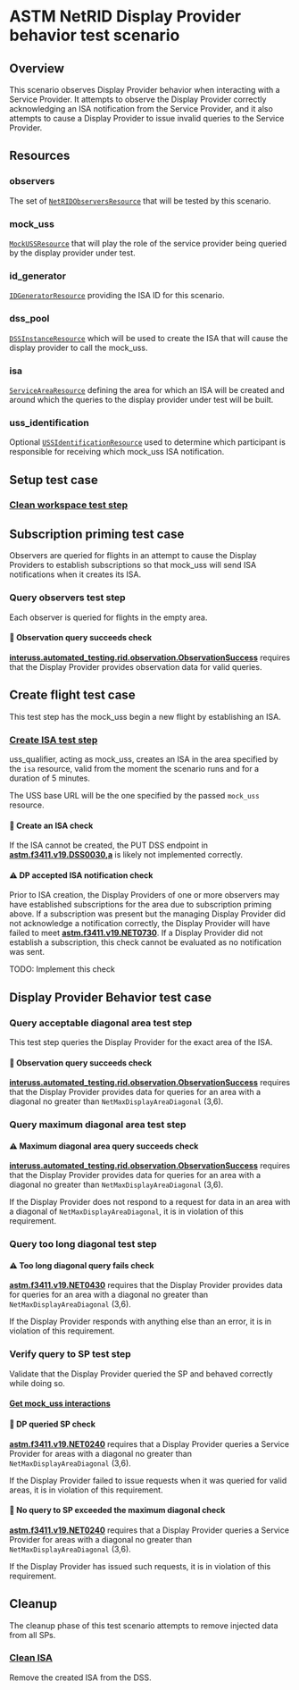 # ASTM NetRID Display Provider behavior test scenario

## Overview

This scenario observes Display Provider behavior when interacting with a Service Provider.  It attempts to observe the Display Provider correctly acknowledging an ISA notification from the Service Provider, and it also attempts to cause a Display Provider to issue invalid queries to the Service Provider.

## Resources

### observers

The set of [`NetRIDObserversResource`](../../../../resources/netrid/observers.py) that will be tested by this scenario.

### mock_uss

[`MockUSSResource`](../../../../resources/interuss/mock_uss/client.py) that will play the role of the service provider being queried by the display provider under test.

### id_generator

[`IDGeneratorResource`](../../../../resources/interuss/id_generator.py) providing the ISA ID for this scenario.

### dss_pool

[`DSSInstanceResource`](../../../../resources/astm/f3411/dss.py) which will be used to create the ISA that will cause the display provider to call the mock_uss.

### isa

[`ServiceAreaResource`](../../../../resources/netrid/service_area.py) defining the area for which an ISA will be created and around which the queries to the display provider under test will be built.

### uss_identification

Optional [`USSIdentificationResource`](../../../../resources/interuss/uss_identification.py) used to determine which participant is responsible for receiving which mock_uss ISA notification.

## Setup test case

### [Clean workspace test step](./dss/test_steps/clean_workspace.md)

## Subscription priming test case

Observers are queried for flights in an attempt to cause the Display Providers to establish subscriptions so that mock_uss will send ISA notifications when it creates its ISA.

### Query observers test step

Each observer is queried for flights in the empty area.

#### 🛑 Observation query succeeds check

**[interuss.automated_testing.rid.observation.ObservationSuccess](../../../../requirements/interuss/automated_testing/rid/observation.md)** requires that the Display Provider provides observation data for valid queries.

## Create flight test case

This test step has the mock_uss begin a new flight by establishing an ISA.

### [Create ISA test step](./dss/test_steps/put_isa.md)

uss_qualifier, acting as mock_uss, creates an ISA in the area specified by the `isa` resource, valid from the moment the scenario runs and for a duration of 5 minutes.

The USS base URL will be the one specified by the passed `mock_uss` resource.

#### 🛑 Create an ISA check

If the ISA cannot be created, the PUT DSS endpoint in **[astm.f3411.v19.DSS0030,a](../../../../requirements/astm/f3411/v19.md)** is likely not implemented correctly.

#### ⚠️ DP accepted ISA notification check

Prior to ISA creation, the Display Providers of one or more observers may have established subscriptions for the area due to subscription priming above.  If a subscription was present but the managing Display Provider did not acknowledge a notification correctly, the Display Provider will have failed to meet **[astm.f3411.v19.NET0730](../../../../requirements/astm/f3411/v19.md)**.  If a Display Provider did not establish a subscription, this check cannot be evaluated as no notification was sent.

TODO: Implement this check

## Display Provider Behavior test case

### Query acceptable diagonal area test step

This test step queries the Display Provider for the exact area of the ISA.

#### 🛑 Observation query succeeds check

**[interuss.automated_testing.rid.observation.ObservationSuccess](../../../../requirements/interuss/automated_testing/rid/observation.md)** requires that the Display Provider provides data for queries for an area with a diagonal no greater than `NetMaxDisplayAreaDiagonal` (3,6).

### Query maximum diagonal area test step

#### ⚠️ Maximum diagonal area query succeeds check

**[interuss.automated_testing.rid.observation.ObservationSuccess](../../../../requirements/interuss/automated_testing/rid/observation.md)** requires that the Display Provider provides data for queries for an area with a diagonal no greater than `NetMaxDisplayAreaDiagonal` (3,6).

If the Display Provider does not respond to a request for data in an area with a diagonal of `NetMaxDisplayAreaDiagonal`, it is in violation of this requirement.

### Query too long diagonal test step

#### ⚠️ Too long diagonal query fails check

**[astm.f3411.v19.NET0430](../../../../requirements/astm/f3411/v19.md)** requires that the Display Provider provides data for queries for an area with a diagonal no greater than `NetMaxDisplayAreaDiagonal` (3,6).

If the Display Provider responds with anything else than an error, it is in violation of this requirement.

### Verify query to SP test step

Validate that the Display Provider queried the SP and behaved correctly while doing so.

#### [Get mock_uss interactions](../../../interuss/mock_uss/get_mock_uss_interactions.md)

#### 🛑 DP queried SP check

**[astm.f3411.v19.NET0240](../../../../requirements/astm/f3411/v19.md)** requires that a Display Provider queries a Service Provider for areas with a diagonal no greater than `NetMaxDisplayAreaDiagonal` (3,6).

If the Display Provider failed to issue requests when it was queried for valid areas, it is in violation of this requirement.

#### 🛑 No query to SP exceeded the maximum diagonal check

**[astm.f3411.v19.NET0240](../../../../requirements/astm/f3411/v19.md)** requires that a Display Provider queries a Service Provider for areas with a diagonal no greater than `NetMaxDisplayAreaDiagonal` (3,6).

If the Display Provider has issued such requests, it is in violation of this requirement.

## Cleanup

The cleanup phase of this test scenario attempts to remove injected data from all SPs.

### [Clean ISA](./dss/test_steps/clean_workspace.md)

Remove the created ISA from the DSS.
